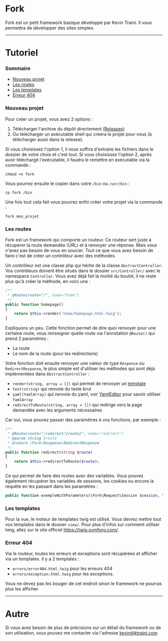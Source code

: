 Fork
===

Fork est un petit framework basique développé par Kevin Traini. Il vous permettra de développer des sites simples.

___

Tutoriel
===
### Sommaire
- [Nouveau projet](#nouveau-projet)
- [Les routes](#les-routes)
- [Les templates](#les-templates)
- [Erreur 404](#erreur-404)


### Nouveau projet

Pour créer un projet, vous avez 2 options :
1. Télécharger l'archive du dépôt directement [(Releases)](https://github.com/Gashmob/Fork/releases)
2. Ou télécharger un exécutable shell qui créera le projet pour vous (à télécharger aussi dans la release).

Si vous choisissez l'option 1, il vous suffira d'extraire les fichiers dans le dossier de votre choix et c'est tout.
Si vous choisissez l'option 2, après avoir téléchargé l'exécutable, il faudra le remettre en exécutable via la commande :
```shell script
chmod +x fork
```
Vous pourrez ensuite le copier dans votre `/bin` ou `/usr/bin` :
```shell script
cp fork /bin
```
Une fois tout cela fait vous pourrez enfin créer votre projet via la commande :
```shell script
fork mon_projet
```


### Les routes

Fork est un framework qui comporte un routeur. Ce routeur sert juste à récupérer la route demandée (URL) et à renvoyer une réponse.
Mais vous n'avez pas besoin de vous en soucier. Tout ce que vous avez besoin de faire c'est de créer un contrôleur avec des méthodes.

Un contrôleur est une classe php qui hérite de la classe `AbstractController`. Vos contrôleurs doivent être situés dans le dossier `src/Controller/` avec le namespace `Controller`.
Vous avez déjà fait la moitié du boulot, il ne reste plus qu'à créer la méthode, en voici une :
```php
/**
 * @Route(route="/", name="home")
 */
public function homepage()
{
    return $this->render('home/homepage.html.twig');
}
```
Expliquons un peu. Cette fonction permet de dire quoi renvoyer pour une certaine route, vous renseigner quelle route via l'annotation `@Route()` qui prend 2 paramètres :
- La route
- Le nom de la route (pour les redirections)

Votre fonction doit ensuite renvoyer une valeur de type `Response` ou `RedirectResponse`, le plus simple est d'utiliser les méthodes qui sont déjà implémentées dans `AbstractController` :
- `render(string, array = [])` qui permet de renvoyer un [template](#les-templates)
- `text(string)` qui renvoie du texte brut
- `yaml(YamlArray)` qui renvoie du yaml, voir [YamlEditor](https://github.com/Gashmob/Yaml-editor) pour savoir utiliser `YamlArray`
- `redirectToRoute(string, array = [])` qui redirige vers la page demandée avec les arguments nécessaires

Car oui, vous pouvez passer des paramètres à vos fonctions, par exemple :
```php
/**
 * @Route(route="/redirect/{route}", name="redirect")
 * @param string $route
 * @return \Fork\Response\RedirectResponse
 */
public function redirect(string $route)
{
    return $this->redirectToRoute($route);
}
```
Ce qui permet de faire des routes avec des variables. Vous pouvez également récupérer les variables de sessions, les cookies ou encore la requête en les passant dans les paramètres :
```php
public function exempleWithParameters(\Fork\Request\Session $session, \Fork\Request\Cookie $cookie, \Fork\Request\Request $request) {}
```


### Les templates
Pour la vue, le moteur de templates twig est utilisé. Vous devrez mettre tout vos templates dans le dossier `view/`. Pour plus d'infos sur comment utiliser twig, allez sur le site officiel https://twig.symfony.com/.


### Erreur 404
Via le routeur, toutes les erreurs et exceptions sont récupérées et afficher via un templates. Il y a 2 templates :
- `errors/error404.html.twig` pour les erreurs 404
- `errors/exception.html.twig` pour les exceptions.

Vous ne devez pas les bouger de cet endroit sinon le framework ne pourras plus les afficher


-----

Autre
===
Si vous avez besoin de plus de précisions sur un détail du framework ou de son utilisation, vous pouvez me contacter via l'adresse kevin@ktraini.com
